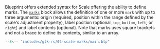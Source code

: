 Blueprint offers extended syntax for Scale offering the ability to define marks.
The [`marks`](https://gnome.pages.gitlab.gnome.org/blueprint-compiler/reference/extensions.html#syntax-extscalemarks) block allows the definition of one or more `mark` with up to three arguments: origin (required, position within the range defined by the scale's adjustment property), label position (optional, `top`, `bottom`, `left`, or `right`) and label contents (optional).
Note that marks uses square brackets and not a brace to define its contents, similar to an array.

```rs hl_lines="26-30" title="02-scale-marks"
--8<-- "includes/gtk-rs/02-scale-marks/main.blp"
```
